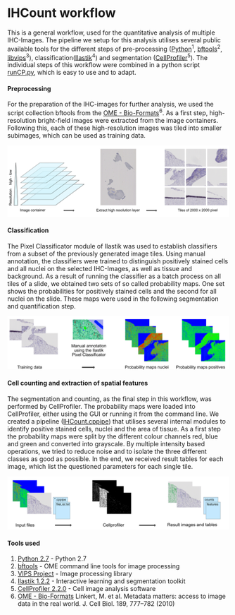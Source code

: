 # IHCount workflow

This is a general workflow, used for the quantitative analysis of multiple IHC-Images. The pipeline we setup for this analysis utilises several public available tools for the different steps of pre-processing ([Python](https://www.python.org/download/releases/2.7/)<sup>1</sup>, [bftools](https://docs.openmicroscopy.org/bio-formats/5.7.1/users/comlinetools/index.html)<sup>2</sup>, [libvips](http://www.vips.ecs.soton.ac.uk)<sup>3</sup>), classification([Ilastik](http://ilastik.org/download.html)<sup>4</sup>) and segmentation ([CellProfiler](http://cellprofiler.org)<sup>5</sup>). The individual steps of this workflow were combined in a python script [runCP.py](/runCP.py), which is easy to use and to adapt. 


#### Preprocessing

For the preparation of the IHC-images for further analysis, we used the script collection bftools from the [OME - Bio-Formats](https://www.ncbi.nlm.nih.gov/pubmed/20513764)<sup>6</sup>. As a first step, high-resolution bright-field images were extracted from the image containers. Following this, each of these high-resolution images was tiled into smaller subimages, which can be used as training data.

![alt text](/images/preprocessing.jpg)


#### Classification

The Pixel Classificator module of Ilastik was used to establish classifiers from a subset of the previously
generated image tiles. Using manual annotation, the classifiers were trained to distinguish positively stained
cells and all nuclei on the selected IHC-Images, as well as tissue and background. As a result of running the
classifier as a batch process on all tiles of a slide, we obtained two sets of so called probability maps. One set shows
the probabilities for positively stained cells and the second for all nuclei on the slide. These maps were used
in the following segmentation and quantification step.

![alt text](/images/classification_workflow.jpg)


#### Cell counting and extraction of spatial features

The segmentation and counting, as the final step in this workflow, was performed by CellProfiler. The probability maps 
were loaded into CellProfiler, either using the GUI or running it from the command line. We created a pipeline ([IHCount.cppipe](/IHCount.cppipe)) that utilises several internal modules to identify positive stained cells, nuclei and the area of tissue. As a first step the probability maps were split by the different colour channels red, blue and green and converted into grayscale. By multiple intensity based operations, we tried to reduce noise and to isolate the three different classes as good as possible. In the end, we received result tables for each image, which list the questioned parameters for each single tile.

![alt text](/images/cp_workflow.jpg)


#### Tools used

1. [Python 2.7](https://www.python.org/download/releases/2.7/) - Python 2.7
2. [bftools](https://docs.openmicroscopy.org/bio-formats/5.7.1/users/comlinetools/index.html) - OME command line tools for image processing 
3. [VIPS Project](http://www.vips.ecs.soton.ac.uk) - Image processing library
4. [Ilastik 1.2.2](http://ilastik.org/download.html) - Interactive learning and segmentation toolkit
5. [CellProfiler 2.2.0](http://cellprofiler.org) - Cell image analysis software
6. [OME - Bio-Formats](https://www.ncbi.nlm.nih.gov/pubmed/20513764) Linkert, M. et al. Metadata matters: access to image data in the real world. J. Cell Biol. 189, 777–782 (2010)
